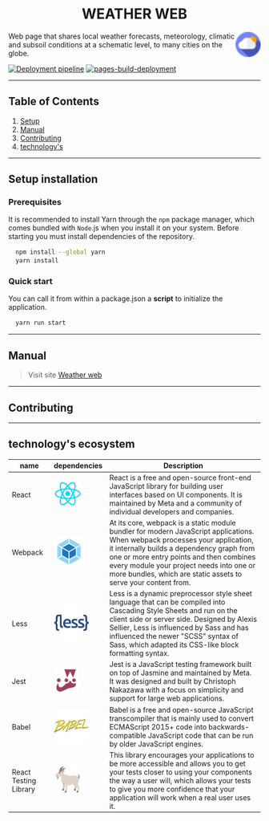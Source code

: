 <h1 align='center'>WEATHER WEB</h1>

<p>
  <img align='right' height='50' src='./src/assets/public/favicon.png' />
</p>

Web page that shares local weather forecasts, meteorology, climatic and subsoil conditions at a schematic level, to many cities on the globe.

[![Deployment pipeline](https://github.com/Jau2002/weather-web/actions/workflows/pipeline.yaml/badge.svg?branch=main&event=push)](https://github.com/Jau2002/weather-web/actions/workflows/pipeline.yaml)
[![pages-build-deployment](https://github.com/Jau2002/weather-web/actions/workflows/pages/pages-build-deployment/badge.svg)](https://github.com/Jau2002/weather-web/actions/workflows/pages/pages-build-deployment)

---

## Table of Contents

1. [Setup](#setup-installation)
2. [Manual](#manual)
3. [Contributing](#contributing)
4. [technology's](#technologys-ecosystem)

---

## Setup installation

### Prerequisites

It is recommended to install Yarn through the `npm` package manager, which comes bundled with `Node`.js when you install it on your system. Before starting you must install dependencies of the repository.

```BASH
  npm install --global yarn
  yarn install
```

### Quick start

You can call it from within a package.json a **script** to initialize the application.

```BASH
  yarn run start
```

---

## Manual

> Visit site [Weather web](https://jau2002.github.io/weather-web)

---

## Contributing

---

## technology's ecosystem

| name                  | dependencies                                                               | Description                                                                                                                                                                                                                                                                                                                        |
| --------------------- | -------------------------------------------------------------------------- | ---------------------------------------------------------------------------------------------------------------------------------------------------------------------------------------------------------------------------------------------------------------------------------------------------------------------------------- |
| React                 | <img height='55' src='./src/assets/docs/react-icon.png' />                 | React is a free and open-source front-end JavaScript library for building user interfaces based on UI components. It is maintained by Meta and a community of individual developers and companies.                                                                                                                                 |
| Webpack               | <img height='60' src='./src/assets/docs/webpack-icon.png' />               | At its core, webpack is a static module bundler for modern JavaScript applications. When webpack processes your application, it internally builds a dependency graph from one or more entry points and then combines every module your project needs into one or more bundles, which are static assets to serve your content from. |
| Less                  | <img height='70' src='./src/assets/docs/less-icon.png'/>                   | Less is a dynamic preprocessor style sheet language that can be compiled into Cascading Style Sheets and run on the client side or server side. Designed by Alexis Sellier, Less is influenced by Sass and has influenced the newer "SCSS" syntax of Sass, which adapted its CSS-like block formatting syntax.                     |
| Jest                  | <img height='50' src='./src/assets/docs/jest-icon.webp' />                 | Jest is a JavaScript testing framework built on top of Jasmine and maintained by Meta. It was designed and built by Christoph Nakazawa with a focus on simplicity and support for large web applications.                                                                                                                          |
| Babel                 | <img height='70' src='./src/assets/docs/babel-icon.png' />                 | Babel is a free and open-source JavaScript transcompiler that is mainly used to convert ECMAScript 2015+ code into backwards-compatible JavaScript code that can be run by older JavaScript engines.                                                                                                                               |
| React Testing Library | <img height='55' src='./src/assets/docs/react-testing-library-icon.png' /> | This library encourages your applications to be more accessible and allows you to get your tests closer to using your components the way a user will, which allows your tests to give you more confidence that your application will work when a real user uses it.                                                                |
